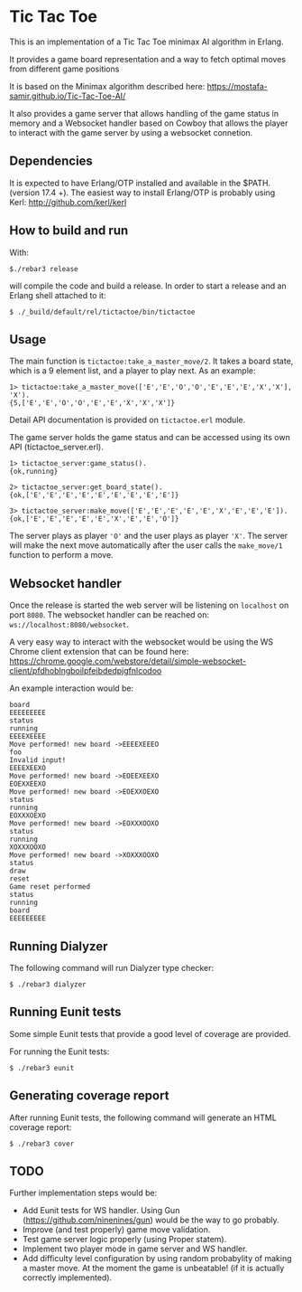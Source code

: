Tic Tac Toe
========

This is an implementation of a Tic Tac Toe minimax AI algorithm in Erlang.

It provides a game board representation and a way to fetch optimal moves from different game positions

It is based on the Minimax algorithm described here: https://mostafa-samir.github.io/Tic-Tac-Toe-AI/

It also provides a game server that allows handling of the game status in memory and a Websocket handler
based on Cowboy that allows the player to interact with the game server by using a websocket connetion.


Dependencies
-
It is expected to have Erlang/OTP installed and available in the $PATH. (version 17.4 +).
The easiest way to install Erlang/OTP is probably using Kerl: http://github.com/kerl/kerl

How to build and run
-
With:
```
$./rebar3 release
```
will compile the code and build a release. In order to start a release and an Erlang shell attached to it:

```
$ ./_build/default/rel/tictactoe/bin/tictactoe
```

Usage
-
The main function is `tictactoe:take_a_master_move/2`. It takes a board state, which is a 9 element list, and a player to play next. As an example:

```
1> tictactoe:take_a_master_move(['E','E','O','O','E','E','E','X','X'], 'X').
{5,['E','E','O','O','E','E','X','X','X']}
```

Detail API documentation is provided on `tictactoe.erl` module.

The game server holds the game status and can be accessed using its own API (tictactoe_server.erl).

```
1> tictactoe_server:game_status().
{ok,running}

2> tictactoe_server:get_board_state().
{ok,['E','E','E','E','E','E','E','E','E']}

3> tictactoe_server:make_move(['E','E','E','E','E','X','E','E','E']).
{ok,['E','E','E','E','E','X','E','E','O']}
```
The server plays as player `'O'` and the user plays as player `'X'`. The server will make the next move automatically after the user calls the `make_move/1` function to perform a move.

Websocket handler
-
Once the release is started the web server will be listening on `localhost` on port `8080`. The websocket handler can be reached on: `ws://localhost:8080/websocket`.

A very easy way to interact with the websocket would be using the WS Chrome client extension that can be found here:
https://chrome.google.com/webstore/detail/simple-websocket-client/pfdhoblngboilpfeibdedpjgfnlcodoo

An example interaction would be:
```
board
EEEEEEEEE
status
running
EEEEXEEEE
Move performed! new board ->EEEEXEEEO
foo
Invalid input!
EEEEXEEXO
Move performed! new board ->EOEEXEEXO
EOEXXEEXO
Move performed! new board ->EOEXXOEXO
status
running
EOXXXOEXO
Move performed! new board ->EOXXXOOXO
status
running
XOXXXOOXO
Move performed! new board ->XOXXXOOXO
status
draw
reset
Game reset performed
status
running
board
EEEEEEEEE
```

Running Dialyzer
-
The following command will run Dialyzer type checker:

```
$ ./rebar3 dialyzer
```

Running Eunit tests
-
Some simple Eunit tests that provide a good level of coverage are provided.

For running the Eunit tests:

```
$ ./rebar3 eunit
```

Generating coverage report
-
After running Eunit tests, the following command will generate an HTML coverage report:

```
$ ./rebar3 cover
```

TODO
-
Further implementation steps would be:

* Add Eunit tests for WS handler. Using Gun (https://github.com/ninenines/gun) would be the way to go probably.
* Improve (and test properly) game move validation.
* Test game server logic properly (using Proper statem).
* Implement two player mode in game server and WS handler.
* Add difficulty level configuration by using random probabylity of making a master move. At the moment the game is unbeatable! (if it is actually correctly implemented).
